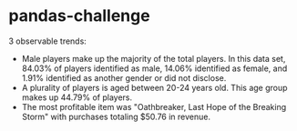 # pandas-challenge

3 observable trends:
- Male players make up the majority of the total players. In this data set, 84.03% of players identified as male, 14.06% identified as female, and 1.91% identified as another gender or did not disclose.
- A plurality of players is aged between 20-24 years old. This age group makes up 44.79% of players.
- The most profitable item was "Oathbreaker, Last Hope of the Breaking Storm" with purchases totaling $50.76 in revenue.
